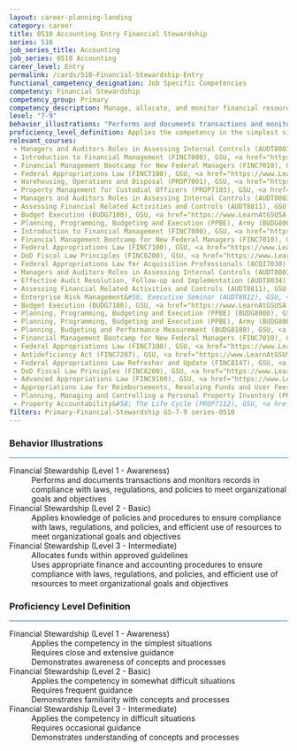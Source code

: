 ```yaml
---
layout: career-planning-landing
category: career
title: 0510 Accounting Entry Financial Stewardship
series: 510
job_series_title: Accounting
job_series: 0510 Accounting
career_level: Entry
permalink: /cards/510-Financial-Stewardship-Entry
functional_competency_designation: Job Specific Competencies
competency: Financial Stewardship
competency_group: Primary
competency_description: Manage, allocate, and monitor financial resources in compliance with laws, regulations, and policies, with sufficient transparency and appropriate internal controls to ensure these resources are efficiently applied to meet organizational goals and objectives, while considering the Federal Government's fiduciary duty to the Nation.
level: "7-9"
behavior_illustrations: "Performs and documents transactions and monitors records in compliance with laws, regulations, and policies to meet organizational goals and objectives ? Applies knowledge of policies and procedures to ensure compliance with laws, regulations, and policies, and efficient use of resources to meet organizational goals and objectives ? Allocates funds within approved guidelines ? Uses appropriate finance and accounting procedures to ensure compliance with laws, regulations, and policies, and efficient use of resources to meet organizational goals and objectives"
proficiency_level_definition: Applies the competency in the simplest situations ? Requires close and extensive guidance ? Demonstrates awareness of concepts and processes ? Applies the competency in somewhat difficult situations ? Requires frequent guidance ? Demonstrates familiarity with concepts and processes  ? Applies the competency in difficult situations ? Requires occasional guidance ? Demonstrates understanding of concepts and processes
relevant_courses: 
 - Managers and Auditors Roles in Assessing Internal Controls (AUDT8003), GSU, <a href="https://www.LearnAtGSUSA.com/AUDT8004">https://www.LearnAtGSUSA.com/AUDT8004</a>
 - Introduction to Financial Management (FINC7000), GSU, <a href="https://www.LearnAtGSUSA.com/FINC7001">https://www.LearnAtGSUSA.com/FINC7001</a>
 - Financial Management Bootcamp for New Federal Managers (FINC7010), GSU, <a href="https://www.LearnAtGSUSA.com/FINC7011">https://www.LearnAtGSUSA.com/FINC7011</a>
 - Federal Appropriations Law (FINC7100), GSU, <a href="https://www.LearnAtGSUSA.com/FINC7101">https://www.LearnAtGSUSA.com/FINC7101</a>
 - Warehousing, Operations and Disposal (PROP7001), GSU, <a href="https://www.LearnAtGSUSA.com/PROP7002">https://www.LearnAtGSUSA.com/PROP7002</a>
 - Property Management for Custodial Officers (PROP7103), GSU, <a href="https://www.LearnAtGSUSA.com/PROP7104">https://www.LearnAtGSUSA.com/PROP7104</a>
 - Managers and Auditors Roles in Assessing Internal Controls (AUDT8003), GSU, <a href="https://www.LearnAtGSUSA.com/AUDT8008">https://www.LearnAtGSUSA.com/AUDT8008</a>
 - Assessing Financial Related Activities and Controls (AUDT8811), GSU, <a href="https://www.LearnAtGSUSA.com/AUDT8812">https://www.LearnAtGSUSA.com/AUDT8812</a>
 - Budget Execution (BUDG7100), GSU, <a href="https://www.LearnAtGSUSA.com/BUDG7101">https://www.LearnAtGSUSA.com/BUDG7101</a>
 - Planning, Programming, Budgeting and Execution (PPBE), Army (BUDG8001), GSU, <a href="https://www.LearnAtGSUSA.com/BUDG8002">https://www.LearnAtGSUSA.com/BUDG8002</a>
 - Introduction to Financial Management (FINC7000), GSU, <a href="https://www.LearnAtGSUSA.com/FINC7005">https://www.LearnAtGSUSA.com/FINC7005</a>
 - Financial Management Bootcamp for New Federal Managers (FINC7010), GSU, <a href="https://www.LearnAtGSUSA.com/FINC7015">https://www.LearnAtGSUSA.com/FINC7015</a>
 - Federal Appropriations Law (FINC7100), GSU, <a href="https://www.LearnAtGSUSA.com/FINC7105">https://www.LearnAtGSUSA.com/FINC7105</a>
 - DoD Fiscal Law Principles (FINC8200), GSU, <a href="https://www.LearnAtGSUSA.com/FINC8201">https://www.LearnAtGSUSA.com/FINC8201</a>
 - Federal Appropriations Law for Acquisition Professionals (ACQI7030), GSU, <a href="https://www.LearnAtGSUSA.com/ACQI7031">https://www.LearnAtGSUSA.com/ACQI7031</a>
 - Managers and Auditors Roles in Assessing Internal Controls (AUDT8003), GSU, <a href="https://www.LearnAtGSUSA.com/AUDT8012">https://www.LearnAtGSUSA.com/AUDT8012</a>
 - Effective Audit Resolution, Follow-up and Implementation (AUDT8034), GSU, <a href="https://www.LearnAtGSUSA.com/AUDT8035">https://www.LearnAtGSUSA.com/AUDT8035</a>
 - Assessing Financial Related Activities and Controls (AUDT8811), GSU, <a href="https://www.LearnAtGSUSA.com/AUDT8816">https://www.LearnAtGSUSA.com/AUDT8816</a>
 - Enterprise Risk Management&#58; Executive Seminar (AUDT8912), GSU, <a href="https://www.LearnAtGSUSA.com/AUDT8913">https://www.LearnAtGSUSA.com/AUDT8913</a>
 - Budget Execution (BUDG7100), GSU, <a href="https://www.LearnAtGSUSA.com/BUDG7105">https://www.LearnAtGSUSA.com/BUDG7105</a>
 - Planning, Programming, Budgeting and Execution (PPBE) (BUDG8000), GSU, <a href="https://www.LearnAtGSUSA.com/BUDG8001">https://www.LearnAtGSUSA.com/BUDG8001</a>
 - Planning, Programming, Budgeting and Execution (PPBE), Army (BUDG8001), GSU, <a href="https://www.LearnAtGSUSA.com/BUDG8006">https://www.LearnAtGSUSA.com/BUDG8006</a>
 - Planning, Budgeting and Performance Measurement (BUDG8180), GSU, <a href="https://www.LearnAtGSUSA.com/BUDG8181">https://www.LearnAtGSUSA.com/BUDG8181</a>
 - Financial Management Bootcamp for New Federal Managers (FINC7010), GSU, <a href="https://www.LearnAtGSUSA.com/FINC7019">https://www.LearnAtGSUSA.com/FINC7019</a>
 - Federal Appropriations Law (FINC7100), GSU, <a href="https://www.LearnAtGSUSA.com/FINC7109">https://www.LearnAtGSUSA.com/FINC7109</a>
 - Antideficiency Act (FINC7207), GSU, <a href="https://www.LearnAtGSUSA.com/FINC7208">https://www.LearnAtGSUSA.com/FINC7208</a>
 - Federal Appropriations Law Refresher and Update (FINC8147), GSU, <a href="https://www.LearnAtGSUSA.com/FINC8148">https://www.LearnAtGSUSA.com/FINC8148</a>
 - DoD Fiscal Law Principles (FINC8200), GSU, <a href="https://www.LearnAtGSUSA.com/FINC8205">https://www.LearnAtGSUSA.com/FINC8205</a>
 - Advanced Appropriations Law (FINC9100), GSU, <a href="https://www.LearnAtGSUSA.com/FINC9101">https://www.LearnAtGSUSA.com/FINC9101</a>
 - Appropriations Law for Reimbursements, Revolving Funds and User Fees (FINC9115), GSU, <a href="https://www.LearnAtGSUSA.com/FINC9116">https://www.LearnAtGSUSA.com/FINC9116</a>
 - Planning, Managing and Controlling a Personal Property Inventory (PROP7013), GSU, <a href="https://www.LearnAtGSUSA.com/PROP7014">https://www.LearnAtGSUSA.com/PROP7014</a>
 - Property Accountability&#58; The Life Cycle (PROP7112), GSU, <a href="https://www.LearnAtGSUSA.com/PROP7113">https://www.LearnAtGSUSA.com/PROP7113</a>
filters: Primary-Financial-Stewardship GS-7-9 series-0510
---
```


<div class="desktop:grid-col-6 margin-y-3">
  <div class="border-top-2 bg-white padding-3 shadow-5 height-full members-hover border-1px button-border border-top-blue radius-lg card-text-color">
    <h3>Behavior Illustrations</h3>
    <hr style="background-color: #1b74e0 !important;"/>
    <dl class="text-base card-content-color"><dt>Financial Stewardship (Level 1 - Awareness)</dt><dd>Performs and documents transactions and monitors records in compliance with laws, regulations, and policies to meet organizational goals and objectives</dd><dt>Financial Stewardship (Level 2 - Basic)</dt><dd>Applies knowledge of policies and procedures to ensure compliance with laws, regulations, and policies, and efficient use of resources to meet organizational goals and objectives</dd><dt>Financial Stewardship (Level 3 - Intermediate)</dt><dd>Allocates funds within approved guidelines </dd><dd> Uses appropriate finance and accounting procedures to ensure compliance with laws, regulations, and policies, and efficient use of resources to meet organizational goals and objectives</dd></dl>
  </div>
</div>
<div class="desktop:grid-col-6 margin-y-3">
  <div class="border-top-2 bg-white padding-3 shadow-5 height-full members-hover border-1px button-border border-top-blue radius-lg card-text-color">
    <h3>Proficiency Level Definition</h3>
     <hr style="background-color: #1b74e0 !important;"/>
    <dl class="text-base card-content-color"><dt>Financial Stewardship (Level 1 - Awareness)</dt><dd>Applies the competency in the simplest situations </dd><dd> Requires close and extensive guidance </dd><dd> Demonstrates awareness of concepts and processes</dd><dt>Financial Stewardship (Level 2 - Basic)</dt><dd>Applies the competency in somewhat difficult situations </dd><dd> Requires frequent guidance </dd><dd> Demonstrates familiarity with concepts and processes </dd><dt>Financial Stewardship (Level 3 - Intermediate)</dt><dd>Applies the competency in difficult situations </dd><dd> Requires occasional guidance </dd><dd> Demonstrates understanding of concepts and processes</dd></dl>
  </div>
</div>